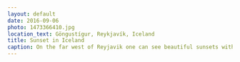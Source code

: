 ```yaml
---
layout: default
date: 2016-09-06
photo: 1473366410.jpg
location_text: Göngustígur, Reykjavík, Iceland
title: Sunset in Iceland
caption: On the far west of Reyjavik one can see beautiful sunsets with burning clouds and crazy colors. That picture has been taken on my first evening on this island.
---
```

